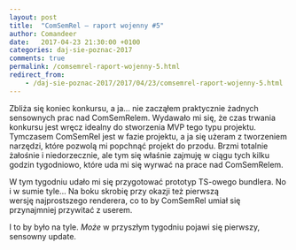 ```yaml
---
layout: post
title:  "ComSemRel – raport wojenny #5"
author: Comandeer
date:   2017-04-23 21:30:00 +0100
categories: daj-sie-poznac-2017
comments: true
permalink: /comsemrel-raport-wojenny-5.html
redirect_from:
    - /daj-sie-poznac-2017/2017/04/23/comsemrel-raport-wojenny-5.html
---
```


Zbliża się koniec konkursu, a ja… nie zacząłem praktycznie żadnych sensownych prac nad ComSemRelem. Wydawało mi się, że czas trwania konkursu jest wręcz idealny do stworzenia MVP tego typu projektu. Tymczasem ComSemRel jest w fazie projektu, a ja się użeram z tworzeniem narzędzi, które pozwolą mi popchnąć projekt do przodu. Brzmi totalnie żałośnie i niedorzecznie, ale tym się właśnie zajmuję w ciągu tych kilku godzin tygodniowo, które uda mi się wyrwać na prace nad ComSemRelem.

W tym tygodniu udało mi się przygotować prototyp TS-owego bundlera. No i w sumie tyle… Na boku skrobię przy okazji też pierwszą wersję najprostszego renderera, co to by ComSemRel umiał się przynajmniej przywitać z userem.

I to by było na tyle. _Może_ w przyszłym tygodniu pojawi się pierwszy, sensowny update.
